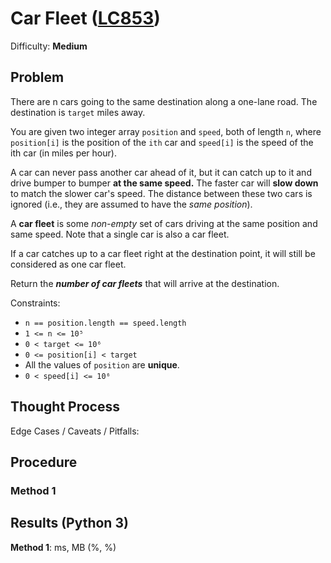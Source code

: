 # Car Fleet ([LC853](https://leetcode.com/problems/car-fleet/))
Difficulty: **Medium**

## Problem

There are n cars going to the same destination along a one-lane road. The destination is `target` miles away.

You are given two integer array `position` and `speed`, both of length `n`, where `position[i]` is the position of the `ith` car and `speed[i]` is the speed of the ith car (in miles per hour).

A car can never pass another car ahead of it, but it can catch up to it and drive bumper to bumper **at the same speed.** The faster car will **slow down** to match the slower car's speed. The distance between these two cars is ignored (i.e., they are assumed to have the *same position*).

A **car fleet** is some *non-empty* set of cars driving at the same position and same speed. Note that a single car is also a car fleet.

If a car catches up to a car fleet right at the destination point, it will still be considered as one car fleet.

Return the ***number of car fleets*** that will arrive at the destination.

Constraints:
- `n == position.length == speed.length`
- `1 <= n <= 10⁵`
- `0 < target <= 10⁶`
- `0 <= position[i] < target`
- All the values of `position` are **unique**.
- `0 < speed[i] <= 10⁶`

## Thought Process

Edge Cases / Caveats / Pitfalls:

## Procedure

### Method 1

## Results (Python 3)

**Method 1**:   ms,  MB (%, %)
